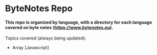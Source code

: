 # ByteNotes Repo

#### This repo is organized by language, with a directory for each language covered on byte notes (https://www.bytenotes.eu).


Topics covered (always being updated):
* Array [Javascript]
